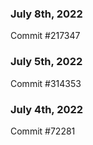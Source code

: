### July 8th, 2022

Commit #217347

### July 5th, 2022

Commit #314353


### July 4th, 2022

Commit #72281

